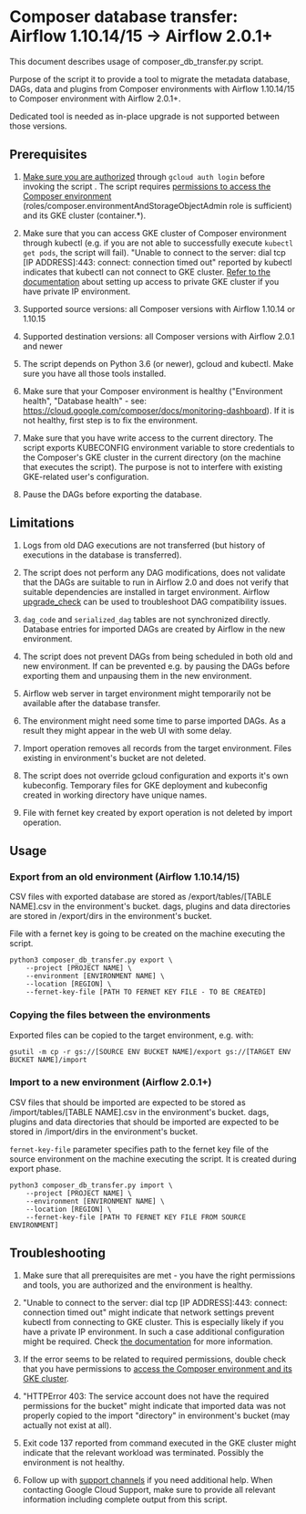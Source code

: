 # Composer database transfer: Airflow 1.10.14/15 -> Airflow 2.0.1+

This document describes usage of composer_db_transfer.py script.

Purpose of the script it to provide a tool to migrate the metadata database,
DAGs, data and plugins from Composer environments with Airflow 1.10.14/15 to
Composer environment with Airflow 2.0.1+.

Dedicated tool is needed as in-place upgrade is not supported between those
versions.

## Prerequisites

1.  [Make sure you are authorized](https://cloud.google.com/sdk/gcloud/reference/auth/login) through `gcloud auth login` before invoking the
    script . The
    script requires [permissions to access the Composer environment](https://cloud.google.com/composer/docs/how-to/access-control)
    (roles/composer.environmentAndStorageObjectAdmin role is sufficient) and its
    GKE cluster (container.*).

1.  Make sure that you can access GKE cluster of Composer environment through
    kubectl (e.g. if you are not able to successfully execute
    `kubectl get pods`, the script will fail). "Unable to connect to the server:
    dial tcp [IP ADDRESS]:443: connect: connection timed out" reported by
    kubectl indicates that kubectl can not connect to GKE cluster. [Refer to the documentation](https://cloud.google.com/kubernetes-engine/docs/how-to/private-clusters#cloud_shell) about setting up access to private GKE cluster if you have
    private IP environment.

1.  Supported source versions: all Composer versions with Airflow 1.10.14 or
    1.10.15

1.  Supported destination versions: all Composer versions with Airflow 2.0.1 and
    newer

1.  The script depends on Python 3.6 (or newer), gcloud and kubectl. Make sure
    you have all those tools installed.

1.  Make sure that your Composer environment is healthy ("Environment health",
    "Database health" - see:
    https://cloud.google.com/composer/docs/monitoring-dashboard). If it is not
    healthy, first step is to fix the environment.

1.  Make sure that you have write access to the current directory. The script
    exports KUBECONFIG environment variable to store credentials to the
    Composer's GKE cluster in the current directory (on the machine that executes
    the script). The purpose is not to interfere with existing GKE-related
    user's configuration.

1.  Pause the DAGs before exporting the database.

## Limitations

1.  Logs from old DAG executions are not transferred (but history of executions
    in the database is transferred).

1.  The script does not perform any DAG modifications, does not validate that
    the DAGs are suitable to run in Airflow 2.0 and does not verify that
    suitable dependencies are installed in target environment. Airflow
    [upgrade_check](https://airflow.apache.org/docs/apache-airflow/stable/upgrade-check.html)
    can be used to troubleshoot DAG compatibility issues.

1.  `dag_code` and `serialized_dag` tables are not synchronized directly.
    Database entries for imported DAGs are created by Airflow in the new
    environment.

1.  The script does not prevent DAGs from being scheduled in both old and new
    environment. If can be prevented e.g. by pausing the DAGs before exporting
    them and unpausing them in the new environment.

1.  Airflow web server in target environment might temporarily not be available
    after the database transfer.

1.  The environment might need some time to parse imported DAGs. As a result
    they might appear in the web UI with some delay.

1.  Import operation removes all records from the target environment. Files
    existing in environment's bucket are not deleted.

1.  The script does not override gcloud configuration and exports it's own
    kubeconfig. Temporary files for GKE deployment and kubeconfig created in
    working directory have unique names.

1.  File with fernet key created by export operation is not deleted by import
    operation.

## Usage

### Export from an old environment (Airflow 1.10.14/15)

CSV files with exported database are stored as /export/tables/[TABLE NAME].csv
in the environment's bucket. dags, plugins and data directories are stored in
/export/dirs in the environment's bucket.

File with a fernet key is going to be created on the machine executing the
script.

```
python3 composer_db_transfer.py export \
    --project [PROJECT NAME] \
    --environment [ENVIRONMENT NAME] \
    --location [REGION] \
    --fernet-key-file [PATH TO FERNET KEY FILE - TO BE CREATED]
```

### Copying the files between the environments

Exported files can be copied to the target environment, e.g. with:

```
gsutil -m cp -r gs://[SOURCE ENV BUCKET NAME]/export gs://[TARGET ENV BUCKET NAME]/import
```

### Import to a new environment (Airflow 2.0.1+)

CSV files that should be imported are expected to be stored as
/import/tables/[TABLE NAME].csv in the environment's bucket. dags, plugins and
data directories that should be imported are expected to be stored in
/import/dirs in the environment's bucket.

`fernet-key-file` parameter specifies path to the fernet key file of the source
environment on the machine executing the script. It is created during export
phase.

```
python3 composer_db_transfer.py import \
    --project [PROJECT NAME] \
    --environment [ENVIRONMENT NAME] \
    --location [REGION] \
    --fernet-key-file [PATH TO FERNET KEY FILE FROM SOURCE ENVIRONMENT]
```

## Troubleshooting

1.  Make sure that all prerequisites are met - you have the right permissions
    and tools, you are authorized and the environment is healthy.

1.  "Unable to connect to the server: dial tcp [IP ADDRESS]:443: connect:
    connection timed out" might indicate that network settings prevent kubectl
    from connecting to GKE cluster. This is especially likely if you have a
    private IP environment. In such a case additional configuration might be
    required. Check [the documentation](https://cloud.google.com/kubernetes-engine/docs/how-to/private-clusters#cloud_shell) for more information.

1.  If the error seems to be related to required permissions, double check that you have permissions to [access the Composer environment and its GKE cluster](https://cloud.google.com/composer/docs/how-to/access-control).

1.  "HTTPError 403: The service account does not have the required permissions
    for the bucket" might indicate that imported data was not properly copied to
    the import "directory" in environment's bucket (may actually not exist at
    all).

1.  Exit code 137 reported from command executed in the GKE cluster might
    indicate that the relevant workload was terminated. Possibly the environment
    is not healthy.

1.  Follow up with [support channels](https://cloud.google.com/composer/docs/getting-support) if you need additional help. When contacting Google Cloud Support, make sure to provide all relevant information including complete output from this script.
